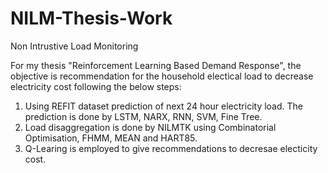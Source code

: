 # NILM-Thesis-Work
Non Intrustive Load Monitoring

For my thesis "Reinforcement Learning Based Demand Response", the objective is recommendation for the household electical load to 
decrease electricity cost following the below steps:
1. Using REFIT dataset prediction of next 24 hour electricity load. The prediction is done by LSTM, NARX, RNN, SVM, Fine Tree.
2. Load disaggregation is done by NILMTK using Combinatorial Optimisation, FHMM, MEAN and HART85.
3. Q-Learing is employed to give recommendations to decresae electicity cost. 
